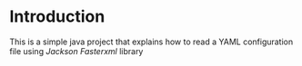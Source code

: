 # Introduction
This is a simple java project that explains how to read a YAML configuration file using *Jackson Fasterxml* library
